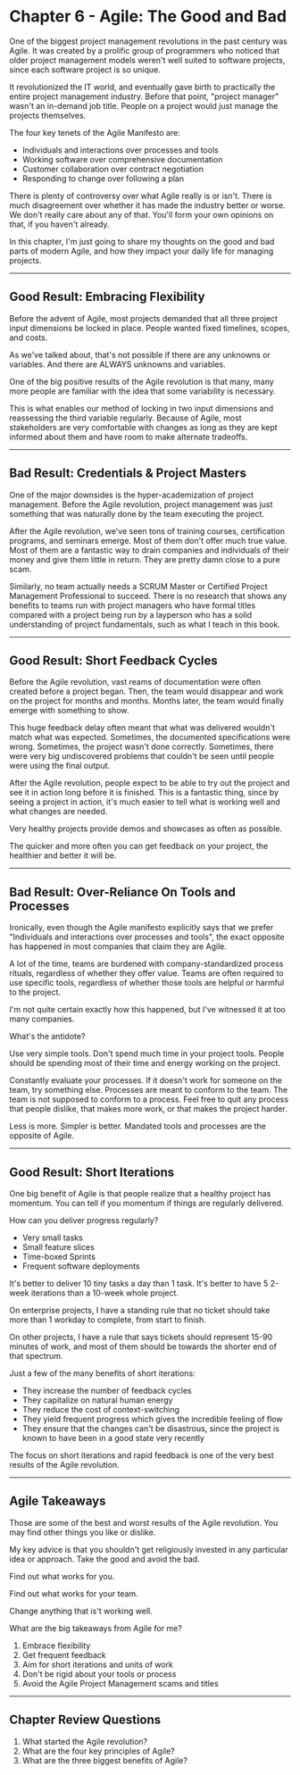 # Chapter 6 - Agile: The Good and Bad

One of the biggest project management revolutions in the past century was Agile. It was created by a prolific group of programmers who noticed that older project management models weren't well suited to software projects, since each software project is so unique.

It revolutionized the IT world, and eventually gave birth to practically the entire project management industry. Before that point, "project manager" wasn't an in-demand job title. People on a project would just manage the projects themselves.

The four key tenets of the Agile Manifesto are:

- Individuals and interactions over processes and tools
- Working software over comprehensive documentation
- Customer collaboration over contract negotiation
- Responding to change over following a plan

There is plenty of controversy over what Agile really is or isn't. There is much disagreement over whether it has made the industry better or worse. We don't really care about any of that. You'll form your own opinions on that, if you haven't already.

In this chapter, I'm just going to share my thoughts on the good and bad parts of modern Agile, and how they impact your daily life for managing projects.

---

## Good Result: Embracing Flexibility

Before the advent of Agile, most projects demanded that all three project input dimensions be locked in place. People wanted fixed timelines, scopes, and costs.

As we've talked about, that's not possible if there are any unknowns or variables. And there are ALWAYS unknowns and variables.

One of the big positive results of the Agile revolution is that many, many more people are familiar with the idea that some variability is necessary.

This is what enables our method of locking in two input dimensions and reassessing the third variable regularly. Because of Agile, most stakeholders are very comfortable with changes as long as they are kept informed about them and have room to make alternate tradeoffs.

---

## Bad Result: Credentials & Project Masters

One of the major downsides is the hyper-academization of project management. Before the Agile revolution, project management was just something that was naturally done by the team executing the project.

After the Agile revolution, we've seen tons of training courses, certification programs, and seminars emerge. Most of them don't offer much true value. Most of them are a fantastic way to drain companies and individuals of their money and give them little in return. They are pretty damn close to a pure scam.

Similarly, no team actually needs a SCRUM Master or Certified Project Management Professional to succeed. There is no research that shows any benefits to teams run with project managers who have formal titles compared with a project being run by a layperson who has a solid understanding of project fundamentals, such as what I teach in this book.

---

## Good Result: Short Feedback Cycles

Before the Agile revolution, vast reams of documentation were often created before a project began. Then, the team would disappear and work on the project for months and months. Months later, the team would finally emerge with something to show.

This huge feedback delay often meant that what was delivered wouldn't match what was expected. Sometimes, the documented specifications were wrong. Sometimes, the project wasn't done correctly. Sometimes, there were very big undiscovered problems that couldn't be seen until people were using the final output.

After the Agile revolution, people expect to be able to try out the project and see it in action long before it is finished. This is a fantastic thing, since by seeing a project in action, it's much easier to tell what is working well and what changes are needed.

Very healthy projects provide demos and showcases as often as possible.

The quicker and more often you can get feedback on your project, the healthier and better it will be.

---

## Bad Result: Over-Reliance On Tools and Processes

Ironically, even though the Agile manifesto explicitly says that we prefer "Individuals and interactions over processes and tools", the exact opposite has happened in most companies that claim they are Agile.

A lot of the time, teams are burdened with company-standardized process rituals, regardless of whether they offer value. Teams are often required to use specific tools, regardless of whether those tools are helpful or harmful to the project.

I'm not quite certain exactly how this happened, but I've witnessed it at too many companies.

What's the antidote?

Use very simple tools. Don't spend much time in your project tools. People should be spending most of their time and energy working on the project.

Constantly evaluate your processes. If it doesn't work for someone on the team, try something else. Processes are meant to conform to the team. The team is not supposed to conform to a process. Feel free to quit any process that people dislike, that makes more work, or that makes the project harder.

Less is more. Simpler is better. Mandated tools and processes are the opposite of Agile.

---

## Good Result: Short Iterations

One big benefit of Agile is that people realize that a healthy project has momentum. You can tell if you momentum if things are regularly delivered.

How can you deliver progress regularly?

- Very small tasks
- Small feature slices
- Time-boxed Sprints
- Frequent software deployments

It's better to deliver 10 tiny tasks a day than 1 task. It's better to have 5 2-week iterations than a 10-week whole project.

On enterprise projects, I have a standing rule that no ticket should take more than 1 workday to complete, from start to finish.

On other projects, I have a rule that says tickets should represent 15-90 minutes of work, and most of them should be towards the shorter end of that spectrum.

Just a few of the many benefits of short iterations:
- They increase the number of feedback cycles
- They capitalize on natural human energy
- They reduce the cost of context-switching
- They yield frequent progress which gives the incredible feeling of flow
- They ensure that the changes can't be disastrous, since the project is known to have been in a good state very recently

The focus on short iterations and rapid feedback is one of the very best results of the Agile revolution.

---

## Agile Takeaways

Those are some of the best and worst results of the Agile revolution. You may find other things you like or dislike.

My key advice is that you shouldn't get religiously invested in any particular idea or approach. Take the good and avoid the bad.

Find out what works for you.

Find out what works for your team.

Change anything that is't working well.

What are the big takeaways from Agile for me?
1. Embrace flexibility
2. Get frequent feedback
3. Aim for short iterations and units of work
4. Don't be rigid about your tools or process
5. Avoid the Agile Project Management scams and titles

---

## Chapter Review Questions
1. What started the Agile revolution?
2. What are the four key principles of Agile?
3. What are the three biggest benefits of Agile?
